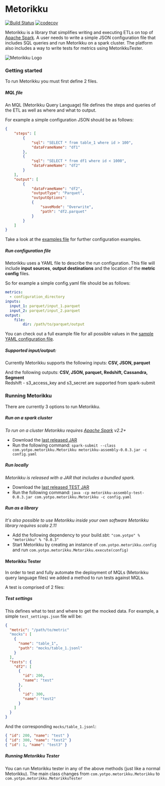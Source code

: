 # Metorikku

[![Build Status](https://travis-ci.com/YotpoLtd/metorikku.svg?token=vzfSdSxstLDATEkdJ2zY&branch=master)](https://travis-ci.com/YotpoLtd/metorikku)
[![codecov](https://codecov.io/gh/YotpoLtd/metorikku/branch/master/graph/badge.svg?token=OCpytlDExS)](https://codecov.io/gh/YotpoLtd/metorikku)

Metorikku is a library that simplifies writing and executing ETLs on top of [Apache Spark](http://spark.apache.org/).
A user needs to write a simple JSON configuration file that includes SQL queries and run Metorikku on a spark cluster.
The platform also includes a way to write tests for metrics using MetorikkuTester.

![Metorikku Logo](https://s3.amazonaws.com/yotpo-images-production/images/metorikku.png)

### Getting started
To run Metorikku you must first define 2 files.

##### MQL file
An MQL (Metorikku Query Language) file defines the steps and queries of the ETL as well as where and what to output.

For example a simple configuration JSON should be as follows:
```json
{
    "steps": [
        {
            "sql": "SELECT * from table_1 where id > 100",
            "dataFrameName": "df1"
        },
        {
            "sql": "SELECT * from df1 where id < 1000",
            "dataFrameName": "df2"   
        }
    ],
    "output": [
        {
            "dataFrameName": "df2",
            "outputType": "Parquet",
            "outputOptions":
            {
                "saveMode": "Overwrite",
                "path": "df2.parquet"
            }
        }
    ]
}
```
Take a look at the [examples file](https://github.com/YotpoLtd/metorikku/blob/master/examples) for further configuration examples.

##### Run configuration file
Metorikku uses a YAML file to describe the run configuration.
This file will include **input sources**, **output destinations** and the location of the **metric config** files.

So for example a simple config.yaml file should be as follows:
```yaml
metrics:
  - configuration_directory
inputs:
  input_1: parquet/input_1.parquet
  input_2: parquet/input_2.parquet
output:
    file:
        dir: /path/to/parquet/output
```
You can check out a full example file for all possible values in the [sample YAML configuration file](https://github.com/YotpoLtd/metorikku/blob/master/config/sample.yaml).

##### Supported input/output:

Currently Metorikku supports the following inputs:
**CSV, JSON, parquet**

And the following outputs:
**CSV, JSON, parquet, Redshift, Cassandra, Segment**<br />
Redshift - s3_access_key and s3_secret are supported from spark-submit

### Running Metorikku
There are currently 3 options to run Metorikku.
##### Run on a spark cluster
*To run on a cluster Metorikku requires [Apache Spark](http://spark.apache.org/) v2.2+*
* Download the [last released JAR](https://github.com/YotpoLtd/metorikku/releases/latest)
* Run the following command:
     `spark-submit --class com.yotpo.metorikku.Metorikku metorikku-assembly-0.0.3.jar -c config.yaml`

##### Run locally
*Metorikku is released with a JAR that includes a bundled spark.*
* Download the [last released TEST JAR](https://github.com/YotpoLtd/metorikku/releases/latest)
* Run the following command:
`java -cp metorikku-assembly-test-0.0.3.jar com.yotpo.metorikku.Metorikku -c config.yaml`

##### Run as a library
*It's also possible to use Metorikku inside your own software*
*Metorikku library requires scala 2.11*
* Add the following dependency to your build.sbt:
`"com.yotpo" % "metorikku" % "0.0.3"`
* Start Metorikku by creating an instance of `com.yotpo.metorikku.config` and run `com.yotpo.metorikku.Metorikku.execute(config)`


#### Metorikku Tester
In order to test and fully automate the deployment of MQLs (Metorikku query language files) we added a method to run tests against MQLs.

A test is comprised of 2 files:
##### Test settings
This defines what to test and where to get the mocked data.
For example, a simple `test_settings.json` file will be:
```json
{
  "metric": "/path/to/metric"
  "mocks": [
    {
      "name": "table_1",
      "path": "mocks/table_1.jsonl"
    }
  ],
  "tests": {
    "df2": [
      {
        "id": 200,
        "name": "test"
      },
      {
        "id": 300,
        "name": "test2"
      }
    ]
  }
}
```

And the corresponding `mocks/table_1.jsonl`:
```json
{ "id": 200, "name": "test" }
{ "id": 300, "name": "test2" }
{ "id": 1, "name": "test3" }
```

##### Running Metorikku Tester
You can run Metorikku tester in any of the above methods (just like a normal Metorikku).
The main class changes from `com.yotpo.metorikku.Metorikku` to `com.yotpo.metorikku.MetorikkuTester`